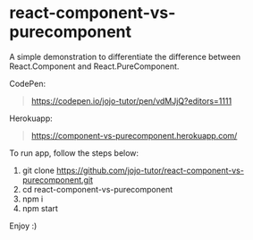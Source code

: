 # react-component-vs-purecomponent
A simple demonstration to differentiate the difference between React.Component and React.PureComponent.

 CodePen:
 > https://codepen.io/jojo-tutor/pen/vdMJjQ?editors=1111
 
 Herokuapp:
 > https://component-vs-purecomponent.herokuapp.com/


To run app, follow the steps below:

1. git clone https://github.com/jojo-tutor/react-component-vs-purecomponent.git
2. cd react-component-vs-purecomponent
3. npm i
4. npm start

Enjoy :)